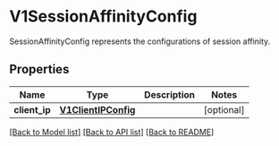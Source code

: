 # V1SessionAffinityConfig

SessionAffinityConfig represents the configurations of session affinity.
## Properties
Name | Type | Description | Notes
------------ | ------------- | ------------- | -------------
**client_ip** | [**V1ClientIPConfig**](V1ClientIPConfig.md) |  | [optional] 

[[Back to Model list]](../README.md#documentation-for-models) [[Back to API list]](../README.md#documentation-for-api-endpoints) [[Back to README]](../README.md)


